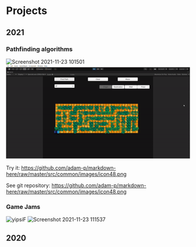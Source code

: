 # Projects
## 2021
### Pathfinding algorithms
![Screenshot 2021-11-23 101501](https://user-images.githubusercontent.com/56797234/143051750-f7a9bde3-b767-40da-82a8-84656c33672f.png)
![](https://github.com/XavierMorin/Projects/blob/main/ezgif.com-gif-maker.gif)

Try it: 
https://github.com/adam-p/markdown-here/raw/master/src/common/images/icon48.png

See git repository: 
https://github.com/adam-p/markdown-here/raw/master/src/common/images/icon48.png 


### Game Jams
![yipsiF](https://user-images.githubusercontent.com/56797234/143061337-87739e65-8c5c-4335-b00e-8d3ae7ac3f15.png)
![Screenshot 2021-11-23 111537](https://user-images.githubusercontent.com/56797234/143061935-3ee48ae1-418a-4edb-b1fa-95b7fb4d2a8a.png)

## 2020

